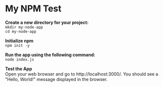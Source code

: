 # My NPM Test

**Create a new directory for your project:**  
```mkdir my-node-app```  
```cd my-node-app```

**Initialize npm**  
```npm init -y```  

**Run the app using the following command:**  
```node index.js```  

**Test the App**    
Open your web browser and go to http://localhost:3000/. You should see a "Hello, World!" message displayed in the browser.
